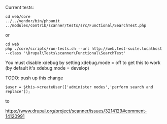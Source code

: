 Current tests:

```
cd web/core
../../vendor/bin/phpunit ../modules/contrib/scanner/tests/src/Functional/SearchTest.php
```

or
```
cd web
php ./core/scripts/run-tests.sh --url http://web.test-suite.localhost --class '\Drupal\Tests\scanner\Functional\SearchTest'
```

You must disable xdebug by setting xdebug.mode = off to get this to work (by default it's xdebug.mode = develop)

TODO: push up this change

`$user = $this->createUser(['administer nodes','perform search and replace']);`

to

https://www.drupal.org/project/scanner/issues/3214129#comment-14120991
